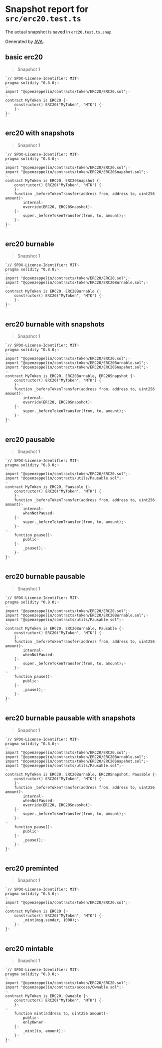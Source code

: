 # Snapshot report for `src/erc20.test.ts`

The actual snapshot is saved in `erc20.test.ts.snap`.

Generated by [AVA](https://avajs.dev).

## basic erc20

> Snapshot 1

    `// SPDX-License-Identifier: MIT␊
    pragma solidity ^0.8.0;␊
    ␊
    import "@openzeppelin/contracts/token/ERC20/ERC20.sol";␊
    ␊
    contract MyToken is ERC20 {␊
        constructor() ERC20("MyToken", "MTK") {␊
        }␊
    }␊
    `

## erc20 with snapshots

> Snapshot 1

    `// SPDX-License-Identifier: MIT␊
    pragma solidity ^0.8.0;␊
    ␊
    import "@openzeppelin/contracts/token/ERC20/ERC20.sol";␊
    import "@openzeppelin/contracts/token/ERC20/ERC20Snapshot.sol";␊
    ␊
    contract MyToken is ERC20, ERC20Snapshot {␊
        constructor() ERC20("MyToken", "MTK") {␊
        }␊
        function _beforeTokenTransfer(address from, address to, uint256 amount)␊
            internal␊
            override(ERC20, ERC20Snapshot)␊
        {␊
            super._beforeTokenTransfer(from, to, amount);␊
        }␊
    }␊
    `

## erc20 burnable

> Snapshot 1

    `// SPDX-License-Identifier: MIT␊
    pragma solidity ^0.8.0;␊
    ␊
    import "@openzeppelin/contracts/token/ERC20/ERC20.sol";␊
    import "@openzeppelin/contracts/token/ERC20/ERC20Burnable.sol";␊
    ␊
    contract MyToken is ERC20, ERC20Burnable {␊
        constructor() ERC20("MyToken", "MTK") {␊
        }␊
    }␊
    `

## erc20 burnable with snapshots

> Snapshot 1

    `// SPDX-License-Identifier: MIT␊
    pragma solidity ^0.8.0;␊
    ␊
    import "@openzeppelin/contracts/token/ERC20/ERC20.sol";␊
    import "@openzeppelin/contracts/token/ERC20/ERC20Burnable.sol";␊
    import "@openzeppelin/contracts/token/ERC20/ERC20Snapshot.sol";␊
    ␊
    contract MyToken is ERC20, ERC20Burnable, ERC20Snapshot {␊
        constructor() ERC20("MyToken", "MTK") {␊
        }␊
        function _beforeTokenTransfer(address from, address to, uint256 amount)␊
            internal␊
            override(ERC20, ERC20Snapshot)␊
        {␊
            super._beforeTokenTransfer(from, to, amount);␊
        }␊
    }␊
    `

## erc20 pausable

> Snapshot 1

    `// SPDX-License-Identifier: MIT␊
    pragma solidity ^0.8.0;␊
    ␊
    import "@openzeppelin/contracts/token/ERC20/ERC20.sol";␊
    import "@openzeppelin/contracts/utils/Pausable.sol";␊
    ␊
    contract MyToken is ERC20, Pausable {␊
        constructor() ERC20("MyToken", "MTK") {␊
        }␊
        function _beforeTokenTransfer(address from, address to, uint256 amount)␊
            internal␊
            whenNotPaused␊
        {␊
            super._beforeTokenTransfer(from, to, amount);␊
        }␊
    ␊
        function pause()␊
            public␊
        {␊
            _pause();␊
        }␊
    }␊
    `

## erc20 burnable pausable

> Snapshot 1

    `// SPDX-License-Identifier: MIT␊
    pragma solidity ^0.8.0;␊
    ␊
    import "@openzeppelin/contracts/token/ERC20/ERC20.sol";␊
    import "@openzeppelin/contracts/token/ERC20/ERC20Burnable.sol";␊
    import "@openzeppelin/contracts/utils/Pausable.sol";␊
    ␊
    contract MyToken is ERC20, ERC20Burnable, Pausable {␊
        constructor() ERC20("MyToken", "MTK") {␊
        }␊
        function _beforeTokenTransfer(address from, address to, uint256 amount)␊
            internal␊
            whenNotPaused␊
        {␊
            super._beforeTokenTransfer(from, to, amount);␊
        }␊
    ␊
        function pause()␊
            public␊
        {␊
            _pause();␊
        }␊
    }␊
    `

## erc20 burnable pausable with snapshots

> Snapshot 1

    `// SPDX-License-Identifier: MIT␊
    pragma solidity ^0.8.0;␊
    ␊
    import "@openzeppelin/contracts/token/ERC20/ERC20.sol";␊
    import "@openzeppelin/contracts/token/ERC20/ERC20Burnable.sol";␊
    import "@openzeppelin/contracts/token/ERC20/ERC20Snapshot.sol";␊
    import "@openzeppelin/contracts/utils/Pausable.sol";␊
    ␊
    contract MyToken is ERC20, ERC20Burnable, ERC20Snapshot, Pausable {␊
        constructor() ERC20("MyToken", "MTK") {␊
        }␊
        function _beforeTokenTransfer(address from, address to, uint256 amount)␊
            internal␊
            whenNotPaused␊
            override(ERC20, ERC20Snapshot)␊
        {␊
            super._beforeTokenTransfer(from, to, amount);␊
        }␊
    ␊
        function pause()␊
            public␊
        {␊
            _pause();␊
        }␊
    }␊
    `

## erc20 preminted

> Snapshot 1

    `// SPDX-License-Identifier: MIT␊
    pragma solidity ^0.8.0;␊
    ␊
    import "@openzeppelin/contracts/token/ERC20/ERC20.sol";␊
    ␊
    contract MyToken is ERC20 {␊
        constructor() ERC20("MyToken", "MTK") {␊
            _mint(msg.sender, 1000);␊
        }␊
    }␊
    `

## erc20 mintable

> Snapshot 1

    `// SPDX-License-Identifier: MIT␊
    pragma solidity ^0.8.0;␊
    ␊
    import "@openzeppelin/contracts/token/ERC20/ERC20.sol";␊
    import "@openzeppelin/contracts/access/Ownable.sol";␊
    ␊
    contract MyToken is ERC20, Ownable {␊
        constructor() ERC20("MyToken", "MTK") {␊
        }␊
    ␊
        function mint(address to, uint256 amount)␊
            public␊
            onlyOwner␊
        {␊
            _mint(to, amount);␊
        }␊
    }␊
    `
